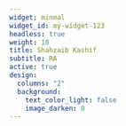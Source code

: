 ```yaml
---
widget: minmal
widget_id: my-widget-123
headless: true
weight: 10
title: Shahzaib Kashif
subtitle: RA
active: true
design:
  columns: "2"
  background:
    text_color_light: false
    image_darken: 0
---
```

